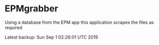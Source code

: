 # EPMgrabber
Using a database from the EPM app this application scrapes the files as required


Latest backup: Sun Sep 1 02:26:01 UTC 2019
